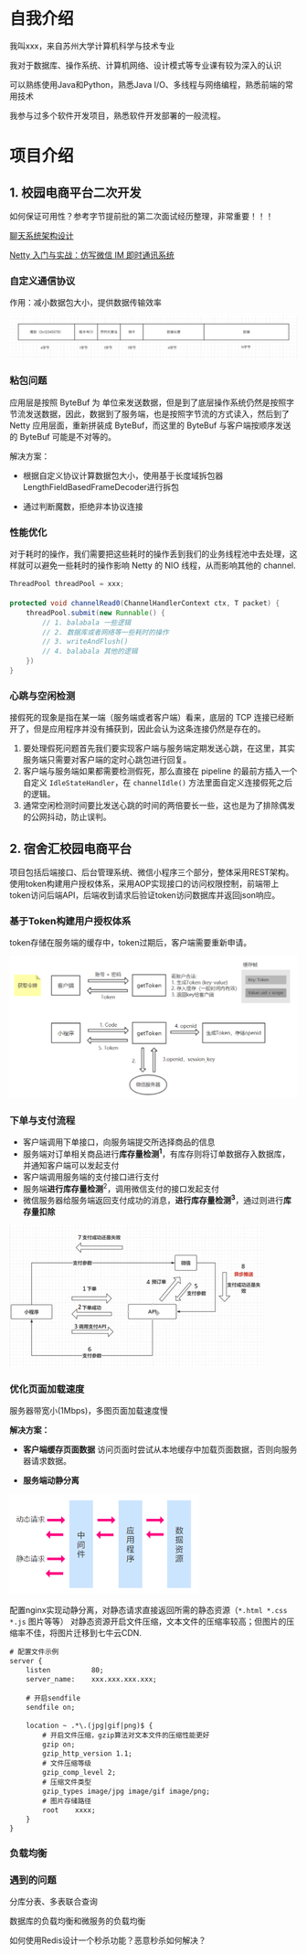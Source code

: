 # 自我介绍

我叫xxx，来自苏州大学计算机科学与技术专业

我对于数据库、操作系统、计算机网络、设计模式等专业课有较为深入的认识

可以熟练使用Java和Python，熟悉Java I/O、多线程与网络编程，熟悉前端的常用技术

我参与过多个软件开发项目，熟悉软件开发部署的一般流程。

# 项目介绍

## 1. 校园电商平台二次开发

如何保证可用性？参考字节提前批的第二次面试经历整理，非常重要！！！

[聊天系统架构设计](https://zhuanlan.zhihu.com/p/37284519)

[Netty 入门与实战：仿写微信 IM 即时通讯系统](https://juejin.im/book/5b4bc28bf265da0f60130116/section/5b6a1a9cf265da0f87595521)

### 自定义通信协议

作用：减小数据包大小，提供数据传输效率

![img](.\images\YPcPIhLZifHdzFVN.png)

### 粘包问题

应用层是按照 ByteBuf 为 单位来发送数据，但是到了底层操作系统仍然是按照字节流发送数据，因此，数据到了服务端，也是按照字节流的方式读入，然后到了 Netty 应用层面，重新拼装成 ByteBuf，而这里的 ByteBuf 与客户端按顺序发送的 ByteBuf 可能是不对等的。

解决方案：

- 根据自定义协议计算数据包大小，使用基于长度域拆包器 LengthFieldBasedFrameDecoder进行拆包

- 通过判断魔数，拒绝非本协议连接

### 性能优化

对于耗时的操作，我们需要把这些耗时的操作丢到我们的业务线程池中去处理，这样就可以避免一些耗时的操作影响 Netty 的 NIO 线程，从而影响其他的 channel.

```java
ThreadPool threadPool = xxx;

protected void channelRead0(ChannelHandlerContext ctx, T packet) {
    threadPool.submit(new Runnable() {
        // 1. balabala 一些逻辑
        // 2. 数据库或者网络等一些耗时的操作
        // 3. writeAndFlush()
        // 4. balabala 其他的逻辑
    })
}
```

### 心跳与空闲检测

接假死的现象是指在某一端（服务端或者客户端）看来，底层的 TCP 连接已经断开了，但是应用程序并没有捕获到，因此会认为这条连接仍然是存在的。

1. 要处理假死问题首先我们要实现客户端与服务端定期发送心跳，在这里，其实服务端只需要对客户端的定时心跳包进行回复。
2. 客户端与服务端如果都需要检测假死，那么直接在 pipeline 的最前方插入一个自定义 `IdleStateHandler`，在 `channelIdle()` 方法里面自定义连接假死之后的逻辑。
3. 通常空闲检测时间要比发送心跳的时间的两倍要长一些，这也是为了排除偶发的公网抖动，防止误判。

## 2. 宿舍汇校园电商平台

项目包括后端接口、后台管理系统、微信小程序三个部分，整体采用REST架构。使用token构建用户授权体系，采用AOP实现接口的访问权限控制，前端带上token访问后端API，后端收到请求后验证token访问数据库并返回json响应。

### 基于Token构建用户授权体系

token存储在服务端的缓存中，token过期后，客户端需要重新申请。

<img src=".\images\CeNS9iH5awTVcMia.png" alt="image-20200515171247954" style="zoom:50%;" />

### 下单与支付流程

- 客户端调用下单接口，向服务端提交所选择商品的信息
- 服务端对订单相关商品进行**库存量检测<sup>1</sup>**，有库存则将订单数据存入数据库，并通知客户端可以发起支付
- 客户端调用服务端的支付接口进行支付
- 服务端**进行库存量检测**<sup>2</sup>，调用微信支付的接口发起支付
- 微信服务器给服务端返回支付成功的消息，**进行库存量检测<sup>3</sup>**，通过则进行**库存量扣除**

<img src=".\images\ObMGBoa5UbJKGaGx.png" alt="image-20200515172303408" style="zoom:50%;" />



### 优化页面加载速度

服务器带宽小(1Mbps)，多图页面加载速度慢

**解决方案：**

- **客户端缓存页面数据**
  访问页面时尝试从本地缓存中加载页面数据，否则向服务器请求数据。

- **服务端动静分离**

 <img src=".\images\dxg8J8GqbLB8pgxX.png" alt="image-20200519112604215" style="zoom: 60%;" />

配置nginx实现动静分离，对静态请求直接返回所需的静态资源（`*.html *.css *.js` 图片等等）
对静态资源开启文件压缩，文本文件的压缩率较高；但图片的压缩率不佳，将图片迁移到七牛云CDN.

```nginx
# 配置文件示例
server {
    listen 			80;
    server_name:	xxx.xxx.xxx.xxx;	
    
    # 开启sendfile
    sendfile on;
    
    location ~ .*\.(jpg|gif|png)$ {
        # 开启文件压缩，gzip算法对文本文件的压缩性能更好
        gzip on;
        gzip_http_version 1.1;
        # 文件压缩等级
        gzip_comp_level 2;
        # 压缩文件类型
        gzip_types image/jpg image/gif image/png;
        # 图片存储路径
        root	xxxx;
    }
}
```

### 负载均衡

### 遇到的问题

分库分表、多表联合查询

数据库的负载均衡和微服务的负载均衡

如何使用Redis设计一个秒杀功能？恶意秒杀如何解决？